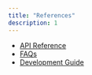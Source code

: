 ```yaml
---
title: "References"
description: 1
---
```

<ul>
<li><a href="https://developer.huawei.com/consumer/en/doc/development/HMSCore-Guides/introduction-0000001050040471">API Reference</a></li>
<li><a href="https://developer.huawei.com/consumer/en/doc/development/HMSCore-Guides-V5/faq-0000001050040497-V5" target="_blank">FAQs</a></li>
<li><a href="https://developer.huawei.com/consumer/en/doc/development/HMSCore-Guides-V5/faq-0000001050040497-V5" target="_blank">Development Guide</a></li>
</ul>
